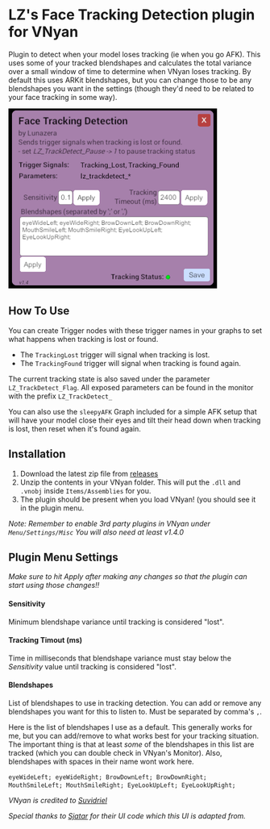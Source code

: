 # LZ's Face Tracking Detection plugin for VNyan
Plugin to detect when your model loses tracking (ie when you go AFK). This uses some of your tracked blendshapes and calculates the total variance over a small window of time to determine when VNyan loses tracking. By default this uses ARKit blendshapes, but you can change those to be any blendshapes you want in the settings (though they'd need to be related to your face tracking in some way).

![example image of plugin](https://github.com/Lunazera/VNyan-Tracking-Detection/blob/main/example.png)

## How To Use
You can create Trigger nodes with these trigger names in your graphs to set what happens when tracking is lost or found.
- The `TrackingLost` trigger will signal when tracking is lost.
- The `TrackingFound` trigger will signal when tracking is found again.

The current tracking state is also saved under the parameter `LZ_TrackDetect_Flag`. All exposed parameters can be found in the monitor with the prefix `LZ_TrackDetect_`

You can also use the `sleepyAFK` Graph included for a simple AFK setup that will have your model close their eyes and tilt their head down when tracking is lost, then reset when it's found again.

## Installation
1. Download the latest zip file from [releases](https://github.com/Lunazera/VNyan-Tracking-Detection/releases/)
2. Unzip the contents in your VNyan folder. This will put the `.dll` and `.vnobj` inside `Items/Assemblies` for you.
3. The plugin should be present when you load VNyan! (you should see it in the plugin menu.

*Note: Remember to enable 3rd party plugins in VNyan under `Menu/Settings/Misc`*
*You will also need at least v1.4.0*

## Plugin Menu Settings
*Make sure to hit Apply after making any changes so that the plugin can start using those changes!!*
#### Sensitivity
Minimum blendshape variance until tracking is considered "lost".
#### Tracking Timout (ms)
Time in milliseconds that blendshape variance must stay below the *Sensitivity* value until tracking is considered "lost".
#### Blendshapes
List of blendshapes to use in tracking detection. You can add or remove any blendshapes you want for this to listen to. Must be separated by comma's `,`.

Here is the list of blendshapes I use as a default. This generally works for me, but you can add/remove to what works best for your tracking situation. The important thing is that at least *some* of the blendshapes in this list are tracked (which you can double check in VNyan's Monitor). Also, blendshapes with spaces in their name wont work here.
```
eyeWideLeft; eyeWideRight; BrowDownLeft; BrowDownRight; MouthSmileLeft; MouthSmileRight; EyeLookUpLeft; EyeLookUpRight;
``` 

*VNyan is credited to [Suvidriel](https://suvidriel.itch.io/vnyan)*

*Special thanks to [Sjatar](https://github.com/Sjatar/Screen-Light) for their UI code which this UI is adapted from.*
